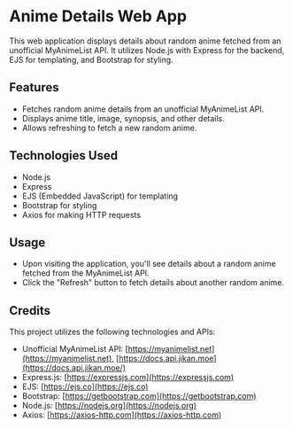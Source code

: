 # Anime Details Web App

This web application displays details about random anime fetched from an unofficial MyAnimeList API. It utilizes Node.js with Express for the backend, EJS for templating, and Bootstrap for styling.

## Features

- Fetches random anime details from an unofficial MyAnimeList API.
- Displays anime title, image, synopsis, and other details.
- Allows refreshing to fetch a new random anime.

## Technologies Used

- Node.js
- Express
- EJS (Embedded JavaScript) for templating
- Bootstrap for styling
- Axios for making HTTP requests

## Usage

- Upon visiting the application, you'll see details about a random anime fetched from the MyAnimeList API.
- Click the "Refresh" button to fetch details about another random anime.

## Credits

This project utilizes the following technologies and APIs:

- Unofficial MyAnimeList API: [https://myanimelist.net](https://myanimelist.net), [https://docs.api.jikan.moe](https://docs.api.jikan.moe/)
- Express.js: [https://expressjs.com](https://expressjs.com)
- EJS: [https://ejs.co](https://ejs.co)
- Bootstrap: [https://getbootstrap.com](https://getbootstrap.com)
- Node.js: [https://nodejs.org](https://nodejs.org)
- Axios: [https://axios-http.com](https://axios-http.com)
